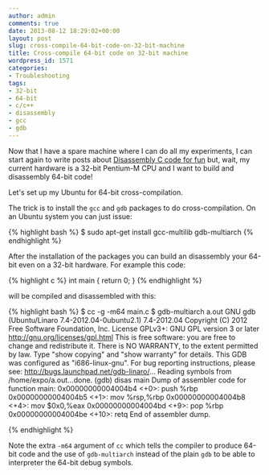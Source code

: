 ```yaml
---
author: admin
comments: true
date: 2013-08-12 18:29:02+00:00
layout: post
slug: cross-compile-64-bit-code-on-32-bit-machine
title: Cross-compile 64-bit code on 32-bit machine
wordpress_id: 1571
categories:
- Troubleshooting
tags:
- 32-bit
- 64-bit
- c/c++
- disassembly
- gcc
- gdb
---
```


Now that I have a spare machine where I can do all my experiments, I can start again to write posts about [Disassembly C code for fun](http://www.expobrain.net/tag/disassembly/) but, wait, my current hardware is a 32-bit Pentium-M CPU and I want to build and disassembly 64-bit code!

Let's set up my Ubuntu for 64-bit cross-compilation.

<!--more-->

The trick is to install the `gcc` and `gdb` packages to do cross-compilation. On an Ubuntu system you can just issue:

{% highlight bash %}
$ sudo apt-get install gcc-multilib gdb-multiarch
{% endhighlight %}

After the installation of the packages you can build an disassembly your 64-bit even on a 32-bit hardware. For example this code:

{% highlight c %}
int main {
    return 0;
}
{% endhighlight %}

will be compiled and disassembled with this:

{% highlight bash %}
$ cc -g -m64 main.c
$ gdb-multiarch a.out
GNU gdb (Ubuntu/Linaro 7.4-2012.04-0ubuntu2.1) 7.4-2012.04
Copyright (C) 2012 Free Software Foundation, Inc.
License GPLv3+: GNU GPL version 3 or later <http://gnu.org/licenses/gpl.html>
This is free software: you are free to change and redistribute it.
There is NO WARRANTY, to the extent permitted by law.  Type "show copying"
and "show warranty" for details.
This GDB was configured as "i686-linux-gnu".
For bug reporting instructions, please see:
<http://bugs.launchpad.net/gdb-linaro/>...
Reading symbols from /home/expo/a.out...done.
(gdb) disas main
Dump of assembler code for function main:
   0x00000000004004b4 <+0>: push   %rbp
   0x00000000004004b5 <+1>: mov    %rsp,%rbp
   0x00000000004004b8 <+4>: mov    $0x0,%eax
   0x00000000004004bd <+9>: pop    %rbp
   0x00000000004004be <+10>:    retq
End of assembler dump.

{% endhighlight %}

Note the extra `-m64` argument of `cc` which tells the compiler to produce 64-bit code and the use of `gdb-multiarch` instead of the plain `gdb` to be able to interpreter the 64-bit debug symbols.
